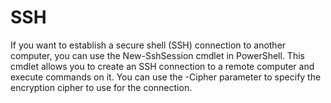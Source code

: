 # SSH

If you want to establish a secure shell (SSH) connection to another computer, you can use the New-SshSession cmdlet in PowerShell.
This cmdlet allows you to create an SSH connection to a remote computer and execute commands on it.
You can use the -Cipher parameter to specify the encryption cipher to use for the connection.
